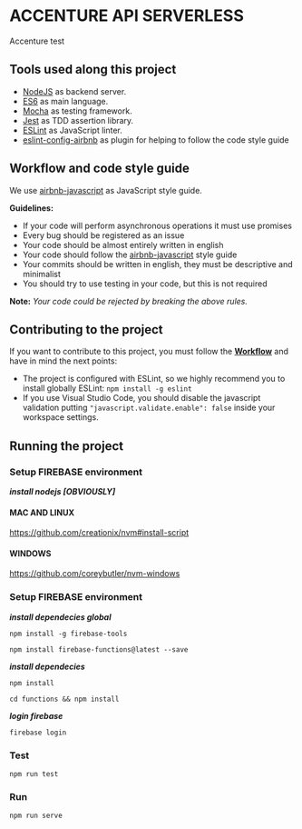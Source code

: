 # ACCENTURE API SERVERLESS
Accenture test

## Tools used along this project
* [NodeJS](https://nodejs.org) as backend server.
* [ES6](http://es6-features.org) as main language.
* [Mocha](https://mochajs.org) as testing framework.
* [Jest](https://github.com/facebook/jest) as TDD assertion library.
* [ESLint](http://eslint.org) as JavaScript linter.
* [eslint-config-airbnb](https://github.com/airbnb/javascript/tree/master/packages/eslint-config-airbnb) as plugin for helping to follow the code style guide


## Workflow and code style guide
We use [airbnb-javascript](https://github.com/airbnb/javascript) as JavaScript style guide.

**Guidelines:**

* If your code will perform asynchronous operations it must use promises
* Every bug should be registered as an issue
* Your code should be almost entirely written in english
* Your code should follow the [airbnb-javascript](https://github.com/airbnb/javascript) style guide
* Your commits should be written in english, they must be descriptive and minimalist
* You should try to use testing in your code, but this is not required

**Note:** _Your code could be rejected by breaking the above rules._



## Contributing to the project
If you want to contribute to this project, you must follow the [**Workflow**](#workflow-and-code-style-guide) and have in mind the next points:
* The project is configured with ESLint, so we highly recommend you to install globally ESLint: ```npm install -g eslint```
* If you use Visual Studio Code, you should disable the javascript validation putting ```"javascript.validate.enable": false``` inside your workspace settings.


## Running the project

### Setup FIREBASE environment

***install nodejs [OBVIOUSLY]***
#### MAC AND LINUX
https://github.com/creationix/nvm#install-script

#### WINDOWS
https://github.com/coreybutler/nvm-windows
### Setup FIREBASE environment

***install dependecies global***

`npm install -g firebase-tools`

`npm install firebase-functions@latest --save`

***install dependecies***

`npm install`

`cd functions && npm install`

***login firebase***

`firebase login`


### Test
`npm run test`

### Run
`npm run serve`
